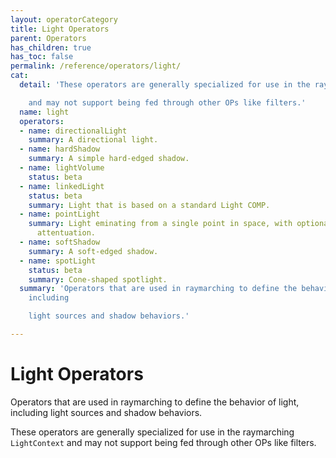 ```yaml
---
layout: operatorCategory
title: Light Operators
parent: Operators
has_children: true
has_toc: false
permalink: /reference/operators/light/
cat:
  detail: 'These operators are generally specialized for use in the raymarching `LightContext`

    and may not support being fed through other OPs like filters.'
  name: light
  operators:
  - name: directionalLight
    summary: A directional light.
  - name: hardShadow
    summary: A simple hard-edged shadow.
  - name: lightVolume
    status: beta
  - name: linkedLight
    status: beta
    summary: Light that is based on a standard Light COMP.
  - name: pointLight
    summary: Light eminating from a single point in space, with optional distance
      attentuation.
  - name: softShadow
    summary: A soft-edged shadow.
  - name: spotLight
    status: beta
    summary: Cone-shaped spotlight.
  summary: 'Operators that are used in raymarching to define the behavior of light,
    including

    light sources and shadow behaviors.'

---
```


# Light Operators

Operators that are used in raymarching to define the behavior of light, including
light sources and shadow behaviors.

These operators are generally specialized for use in the raymarching `LightContext`
and may not support being fed through other OPs like filters.
